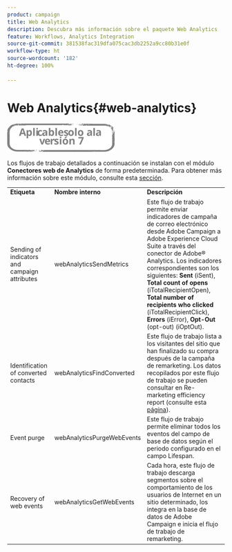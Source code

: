 ```yaml
---
product: campaign
title: Web Analytics
description: Descubra más información sobre el paquete Web Analytics
feature: Workflows, Analytics Integration
source-git-commit: 381538fac319dfa075cac3db2252a9cc80b31e0f
workflow-type: ht
source-wordcount: '182'
ht-degree: 100%

---
```



# Web Analytics{#web-analytics}

![](../../assets/v7-only.svg)

Los flujos de trabajo detallados a continuación se instalan con el módulo **Conectores web de Analytics** de forma predeterminada. Para obtener más información sobre este módulo, consulte esta [sección](../../platform/using/adobe-analytics-connector.md).

<table> 
 <tbody> 
  <tr> 
   <td> <strong>Etiqueta</strong><br /> </td> 
   <td> <strong>Nombre interno</strong><br /> </td> 
   <td> <strong>Descripción</strong><br /> </td> 
  </tr> 
  <tr> 
   <td> <span class="uicontrol">Sending of indicators and campaign attributes</span> <br /> </td> 
   <td> <span class="uicontrol">webAnalyticsSendMetrics</span><br /> </td> 
   <td> Este flujo de trabajo permite enviar indicadores de campaña de correo electrónico desde Adobe Campaign a Adobe Experience Cloud Suite a través del conector de Adobe® Analytics. Los indicadores correspondientes son los siguientes: <strong>Sent</strong> (iSent), <strong>Total count of opens</strong> (iTotalRecipientOpen), <strong>Total number of recipients who clicked</strong> (iTotalRecipientClick), <strong>Errors</strong> (iError), <strong>Opt-Out</strong> (opt-out) (iOptOut).<br /> </td> 
  </tr> 
  <tr> 
   <td> <span class="uicontrol">Identification of converted contacts</span> <br /> </td> 
   <td> <span class="uicontrol">webAnalyticsFindConverted</span><br /> </td> 
   <td> Este flujo de trabajo lista a los visitantes del sitio que han finalizado su compra después de la campaña de remarketing. Los datos recopilados por este flujo de trabajo se pueden consultar en <span class="uicontrol">Re-marketing efficiency report</span> (consulte esta <a href="../../platform/using/adobe-analytics-connector.md#creating-a-re-marketing-campaign">página</a>). <br /> </td> 
  </tr> 
  <tr> 
   <td> <span class="uicontrol">Event purge</span> <br /> </td> 
   <td> <span class="uicontrol">webAnalyticsPurgeWebEvents</span><br /> </td> 
   <td> Este flujo de trabajo permite eliminar todos los eventos del campo de base de datos según el periodo configurado en el campo <span class="uicontrol">Lifespan</span>.<br /> </td> 
  </tr> 
  <tr> 
   <td> <span class="uicontrol">Recovery of web events</span> <br /> </td> 
   <td> <span class="uicontrol">webAnalyticsGetWebEvents</span><br /> </td> 
   <td> Cada hora, este flujo de trabajo descarga segmentos sobre el comportamiento de los usuarios de Internet en un sitio determinado, los integra en la base de datos de Adobe Campaign e inicia el flujo de trabajo de remarketing. <br /> </td> 
  </tr> 
 </tbody> 
</table>

